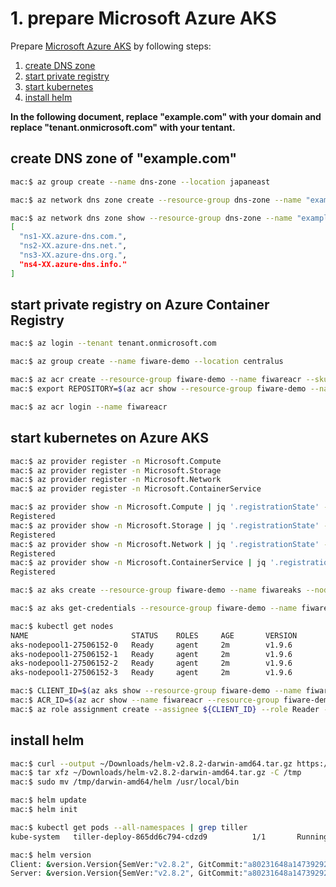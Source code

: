 # 1. prepare Microsoft Azure AKS

Prepare [Microsoft Azure AKS](https://azure.microsoft.com/en-us/services/container-service/) by following steps:

1. [create DNS zone](#create-dns-zone-of-examplecom)
1. [start private registry](#start-private-registry-on-azure-container-registry)
1. [start kubernetes](#start-kubernetes-on-azure-aks)
1. [install helm](#install-helm)

**In the following document, replace "example.com" with your domain and replace "tenant.onmicrosoft.com" with your tentant.**

## create DNS zone of "example.com"

```bash
mac:$ az group create --name dns-zone --location japaneast
```

```bash
mac:$ az network dns zone create --resource-group dns-zone --name "example.com"
```

```bash
mac:$ az network dns zone show --resource-group dns-zone --name "example.com" | jq ".nameServers"
[
  "ns1-XX.azure-dns.com.",
  "ns2-XX.azure-dns.net.",
  "ns3-XX.azure-dns.org.",
  "ns4-XX.azure-dns.info."
]
```

## start private registry on Azure Container Registry

```bash
mac:$ az login --tenant tenant.onmicrosoft.com
```

```bash
mac:$ az group create --name fiware-demo --location centralus
```

```bash
mac:$ az acr create --resource-group fiware-demo --name fiwareacr --sku Basic
mac:$ export REPOSITORY=$(az acr show --resource-group fiware-demo --name fiwareacr | jq '.loginServer' -r); echo ${REPOSITORY}
```

```bash
mac:$ az acr login --name fiwareacr
```

## start kubernetes on Azure AKS

```bash
mac:$ az provider register -n Microsoft.Compute
mac:$ az provider register -n Microsoft.Storage
mac:$ az provider register -n Microsoft.Network
mac:$ az provider register -n Microsoft.ContainerService
```

```bash
mac:$ az provider show -n Microsoft.Compute | jq '.registrationState' -r
Registered
mac:$ az provider show -n Microsoft.Storage | jq '.registrationState' -r
Registered
mac:$ az provider show -n Microsoft.Network | jq '.registrationState' -r
Registered
mac:$ az provider show -n Microsoft.ContainerService | jq '.registrationState' -r
Registered
```

```bash
mac:$ az aks create --resource-group fiware-demo --name fiwareaks --node-count 4 --ssh-key-value $HOME/.ssh/azure.pub
```

```bash
mac:$ az aks get-credentials --resource-group fiware-demo --name fiwareaks
```

```bash
mac:$ kubectl get nodes
NAME                       STATUS    ROLES     AGE       VERSION
aks-nodepool1-27506152-0   Ready     agent     2m        v1.9.6
aks-nodepool1-27506152-1   Ready     agent     2m        v1.9.6
aks-nodepool1-27506152-2   Ready     agent     2m        v1.9.6
aks-nodepool1-27506152-3   Ready     agent     2m        v1.9.6
```

```bash
mac:$ CLIENT_ID=$(az aks show --resource-group fiware-demo --name fiwareaks --query "servicePrincipalProfile.clientId" --output tsv);echo ${CLIENT_ID}
mac:$ ACR_ID=$(az acr show --name fiwareacr --resource-group fiware-demo --query "id" --output tsv); echo ${ACR_ID}
mac:$ az role assignment create --assignee ${CLIENT_ID} --role Reader --scope ${ACR_ID}
```

## install helm
```bash
mac:$ curl --output ~/Downloads/helm-v2.8.2-darwin-amd64.tar.gz https://storage.googleapis.com/kubernetes-helm/helm-v2.8.2-darwin-amd64.tar.gz
mac:$ tar xfz ~/Downloads/helm-v2.8.2-darwin-amd64.tar.gz -C /tmp
mac:$ sudo mv /tmp/darwin-amd64/helm /usr/local/bin
```

```bash
mac:$ helm update
mac:$ helm init
```

```bash
mac:$ kubectl get pods --all-namespaces | grep tiller
kube-system   tiller-deploy-865dd6c794-cdzd9          1/1       Running   0          6m
```

```bash
mac:$ helm version
Client: &version.Version{SemVer:"v2.8.2", GitCommit:"a80231648a1473929271764b920a8e346f6de844", GitTreeState:"clean"}
Server: &version.Version{SemVer:"v2.8.2", GitCommit:"a80231648a1473929271764b920a8e346f6de844", GitTreeState:"clean"}
```
